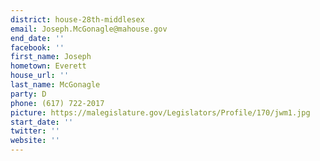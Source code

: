 ```yaml
---
district: house-28th-middlesex
email: Joseph.McGonagle@mahouse.gov
end_date: ''
facebook: ''
first_name: Joseph
hometown: Everett
house_url: ''
last_name: McGonagle
party: D
phone: (617) 722-2017
picture: https://malegislature.gov/Legislators/Profile/170/jwm1.jpg
start_date: ''
twitter: ''
website: ''
---
```

